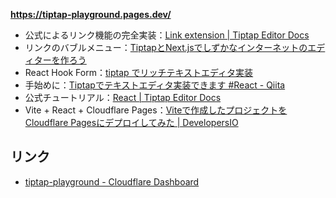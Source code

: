 **https://tiptap-playground.pages.dev/**

- 公式によるリンク機能の完全実装：[Link extension | Tiptap Editor Docs](https://tiptap.dev/docs/editor/extensions/marks/link)
- リンクのバブルメニュー：[TiptapとNext.jsでしずかなインターネットのエディターを作ろう](https://zenn.dev/kirik/articles/4584a4e50cb26c#%E6%A8%99%E6%BA%96%E7%9A%84%E3%81%AA%E6%A9%9F%E8%83%BD%E3%81%AB%E3%82%B9%E3%82%BF%E3%82%A4%E3%83%AB%E3%82%92%E5%BD%93%E3%81%A6%E3%82%8B)
- React Hook Form：[tiptap でリッチテキストエディタ実装](https://zenn.dev/kodaishoituki/articles/f1763ded8b5714#%E3%82%B3%E3%83%9E%E3%83%B3%E3%83%89%E3%83%A1%E3%83%8B%E3%83%A5%E3%83%BC%E3%82%92%E8%BF%BD%E5%8A%A0)
- 手始めに：[Tiptapでテキストエディタ実装できます #React - Qiita](https://qiita.com/naoyuki2/items/4a69bfb4476e75ddaea1)
- 公式チュートリアル：[React | Tiptap Editor Docs](https://tiptap.dev/docs/editor/getting-started/install/react)
- Vite + React + Cloudflare Pages：[Viteで作成したプロジェクトをCloudflare Pagesにデプロイしてみた | DevelopersIO](https://dev.classmethod.jp/articles/vite-project-deploy-cloudflare-pages/)

## リンク

- [tiptap-playground - Cloudflare Dashboard](https://dash.cloudflare.com/459dde42cf7692f0210d7aedf12c8043/pages/view/tiptap-playground)
